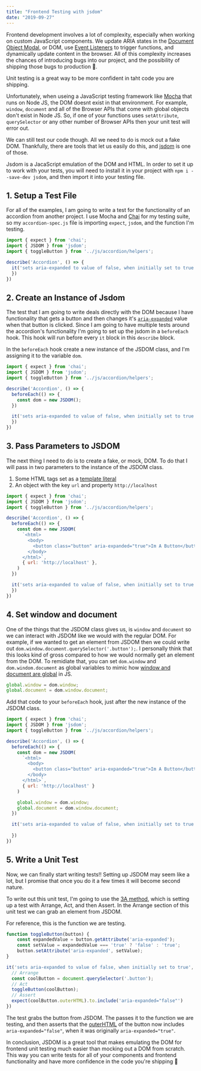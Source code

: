 ```yaml
---
title: "Frontend Testing with jsdom"
date: "2019-09-27"
---
```


Frontend development involves a lot of complexity, especially when working on custom JavaScript components. We update ARIA states in the [Document Object Modal](https://developer.mozilla.org/en-US/docs/Web/API/Document_Object_Model), or DOM, use [Event Listeners](https://developer.mozilla.org/en-US/docs/Web/API/EventListener) to trigger functions, and dynamically update content in the browser. All of this complexity increases the chances of introducing bugs into our project, and the possibility of shipping those bugs to production 😬.

Unit testing is a great way to be more confident in taht code you are shipping.

Unfortunately, when useing a JavaScript testing framework like [Mocha](https://mochajs.org/) that runs on Node JS, the DOM doesnt exist in that environment. For example, `window`, `document` and all of the Browser APIs that come with global objects don't exist in Node JS. So, if one of your functions uses `setAttribute`, `querySelector` or any other number of Browser APIs then your unit test will error out.

We can still test our code though. All we need to do is mock out a fake DOM. Thankfully, there are tools that let us easily do this, and [jsdom](https://github.com/jsdom/jsdom) is one of those.

Jsdom is a JacaScript emulation of the DOM and HTML. In order to set it up to work with your tests, you will need to install it in your project with `npm i --save-dev jsdom`, and then import it into your testing file. 

## 1. Setup a Test File
For all of the examples, I am going to write a test for the functionality of an accordion from another project. I use Mocha and [Chai](https://www.chaijs.com/) for my testing suite, so my `accordion-spec.js` file is importing `expect`, `jsdom`, and the function I'm testing. 

```js
import { expect } from 'chai';
import { JSDOM } from 'jsdom';
import { toggleButton } from '../js/accordion/helpers';

describe('Accordion', () => {
  it('sets aria-expanded to value of false, when initially set to true', () => {
  })
})
```

## 2. Create an Instance of Jsdom
The test that I am going to write deals directly with the DOM because I have functionality that gets a button and then changes it's [`aria-expanded`](https://www.digitala11y.com/aria-expanded-state/) value when that button is clicked. Since I am going to have multiple tests around the accordion's functionality I'm going to set up the jsdom in a `beforeEach` hook. This hook will run before every `it` block in this `describe` block.

In the `beforeEach` hook create a new instance of the JSDOM class, and I'm assigning it to the variable `dom`.

```js
import { expect } from 'chai';
import { JSDOM } from 'jsdom';
import { toggleButton } from '../js/accordion/helpers';

describe('Accordion', () => {
  beforeEach(() => {
    const dom = new JSDOM();
  })

  it('sets aria-expanded to value of false, when initially set to true', () => {
  })
})
```

## 3. Pass Parameters to JSDOM
The next thing I need to do is to create a fake, or mock, DOM. To do that I will pass in two parameters to the instance of the JSDOM class.

1. Some HTML tags set as a [template literal](https://developer.mozilla.org/en-US/docs/Web/JavaScript/Reference/Template_literals)
2. An object with the key `url` and property `http://localhost`

```js
import { expect } from 'chai';
import { JSDOM } from 'jsdom';
import { toggleButton } from '../js/accordion/helpers';

describe('Accordion', () => {
  beforeEach(() => {
    const dom = new JSDOM(
      `<html>
        <body>
          <button class="button" aria-expanded="true">Im A Button</button>
        </body>
      </html>`,
      { url: 'http://localhost' },
    )
  })

  it('sets aria-expanded to value of false, when initially set to true', () => {
  })
})
```

## 4. Set window and document
One of the things that the JSDOM class gives us, is `window` and `document` so we can interact with JSDOM like we would with the regular DOM. For example, if we wanted to get an element from JSDOM then we could write out `dom.window.document.querySelector('.button');`. I personally think that this looks kind of gross compared to how we would normally get an element from the DOM. To remidiate that, you can set `dom.window` and `dom.windom.document` as global variables to mimic how [window and document are global](https://javascript.info/global-object) in JS.

```js
global.window = dom.window;
global.document = dom.window.document;
```

Add that code to your `beforeEach` hook, just after the new instance of the JSDOM class. 

```js
import { expect } from 'chai';
import { JSDOM } from 'jsdom';
import { toggleButton } from '../js/accordion/helpers';

describe('Accordion', () => {
  beforeEach(() => {
    const dom = new JSDOM(
      `<html>
        <body>
          <button class="button" aria-expanded="true">Im A Button</button>
        </body>
      </html>`,
      { url: 'http://localhost' }
    )

    global.window = dom.window;
    global.document = dom.window.document;
  })

  it('sets aria-expanded to value of false, when initially set to true', () => {
    
  })
})
```

## 5. Write a Unit Test
Now, we can finally start writing tests!! Setting up JSDOM may seem like a lot, but I promise that once you do it a few times it will become second nature. 

To write out this unit test, I'm going to use the [3A method](https://medium.com/@pjbgf/title-testing-code-ocd-and-the-aaa-pattern-df453975ab80), which is setting up a test with Arrange, Act, and then Assert. In the Arrange section of this unit test we can grab an element from JSDOM.

For reference, this is the function we are testing.

```js
function toggleButton(button) {
	const expandedValue = button.getAttribute('aria-expanded');
	const setValue = expandedValue === 'true' ? 'false' : 'true';
	button.setAttribute('aria-expanded', setValue);
}
```

```js
it('sets aria-expanded to value of false, when initially set to true', () => {
  // Arrange
  const coolButton = document.querySelector('.button');
  // Act
  toggleButton(coolButton);
  // Assert
  expect(coolButton.outerHTML).to.include('aria-expanded="false"')
})
```

The test grabs the button from JSDOM. The passes it to the function we are testing, and then asserts that the [outerHTML](https://developer.mozilla.org/en-US/docs/Web/API/Element/outerHTML) of the button now includes `aria-expanded="false"`, when it was originally `aria-expanded="true"`. 

In conclusion, JSDOM is a great tool that makes emulating the DOM for frontend unit testing much easier than mocking out a DOM from scratch. This way you can write tests for all of your components and frontend functionality and have more confidence in the code you're shipping 🚀


